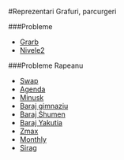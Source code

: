 #Reprezentari Grafuri, parcurgeri

###Probleme
- [Grarb](http://www.infoarena.ro/problema/grarb)
- [Nivele2](http://www.infoarena.ro/problema/nivele2)


###Probleme Rapeanu
- [Swap](http://varena.ro/problema/swap)
- [Agenda](http://varena.ro/problema/agenda)
- [Minusk](http://www.infoarena.ro/problema/minusk)
- [Baraj gimnaziu](http://varena.ro/runda/nustiu5)
- [Baraj Shumen](http://varena.ro/runda/baraj_shumen_juniori_2012)
- [Baraj Yakutia](http://varena.ro/runda/barajyakutia2014)
- [Zmax](http://varena.ro/problema/zmax)
- [Monthly](http://www.infoarena.ro/arhiva-monthly)
- [Sirag](http://www.infoarena.ro/problema/sirag)
